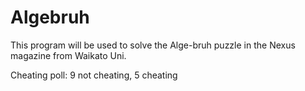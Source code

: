 # Algebruh

This program will be used to solve the Alge-bruh puzzle in the Nexus magazine from Waikato Uni.

Cheating poll: 9 not cheating, 5 cheating